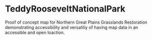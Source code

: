 # TeddyRooseveltNationalPark
Proof of concept map for Northern Great Plains Grasslands Restoration demonstrating accessibility and versatiliy of having map data in an accessible and open loaction. 
